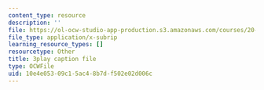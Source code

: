 ```yaml
---
content_type: resource
description: ''
file: https://ol-ocw-studio-app-production.s3.amazonaws.com/courses/20-219-becoming-the-next-bill-nye-writing-and-hosting-the-educational-show-january-iap-2015/10e4e05309c15ac48b7df502e02d006c_ZMe7jSsPmW4.vtt
file_type: application/x-subrip
learning_resource_types: []
resourcetype: Other
title: 3play caption file
type: OCWFile
uid: 10e4e053-09c1-5ac4-8b7d-f502e02d006c
---
```


